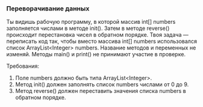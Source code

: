 
### Переворачивание данных

Ты видишь рабочую программу, в которой массив int[] numbers заполняется числами в методе init().
Затем в методе reverse() происходит перестановка чисел в обратном порядке.
Твоя задача &mdash; переписать код так, чтобы вместо массива int[] numbers использовался список ArrayList&lt;Integer&gt; numbers.
Название методов и переменных не изменяй.
Методы main() и print() не принимают участие в проверке.


Требования:
1.	Поле numbers должно быть типа ArrayList&lt;Integer&gt;.
2.	Метод init() должен заполнять список numbers числами от 0 до 9.
3.	Метод reverse() должен переставить значения списка numbers в обратном порядке.


